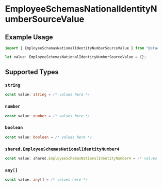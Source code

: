 # EmployeeSchemasNationalIdentityNumberSourceValue

## Example Usage

```typescript
import { EmployeeSchemasNationalIdentityNumberSourceValue } from "@stackone/stackone-client-ts/sdk/models/shared";

let value: EmployeeSchemasNationalIdentityNumberSourceValue = {};
```

## Supported Types

### `string`

```typescript
const value: string = /* values here */
```

### `number`

```typescript
const value: number = /* values here */
```

### `boolean`

```typescript
const value: boolean = /* values here */
```

### `shared.EmployeeSchemasNationalIdentityNumber4`

```typescript
const value: shared.EmployeeSchemasNationalIdentityNumber4 = /* values here */
```

### `any[]`

```typescript
const value: any[] = /* values here */
```


